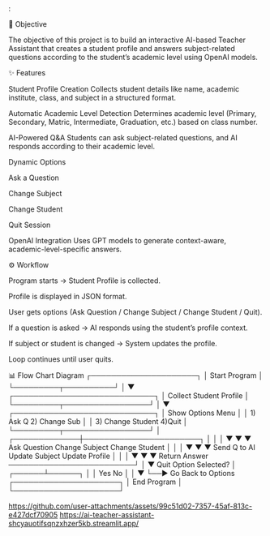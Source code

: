 :

🎯 Objective

The objective of this project is to build an interactive AI-based Teacher Assistant that creates a student profile and answers subject-related questions according to the student’s academic level using OpenAI models.

✨ Features

Student Profile Creation
Collects student details like name, academic institute, class, and subject in a structured format.

Automatic Academic Level Detection
Determines academic level (Primary, Secondary, Matric, Intermediate, Graduation, etc.) based on class number.

AI-Powered Q&A
Students can ask subject-related questions, and AI responds according to their academic level.

Dynamic Options

Ask a Question

Change Subject

Change Student

Quit Session

OpenAI Integration
Uses GPT models to generate context-aware, academic-level-specific answers.

⚙️ Workflow

Program starts → Student Profile is collected.

Profile is displayed in JSON format.

User gets options (Ask Question / Change Subject / Change Student / Quit).

If a question is asked → AI responds using the student’s profile context.

If subject or student is changed → System updates the profile.

Loop continues until user quits.

📊 Flow Chart Diagram
         ┌─────────────────────┐
         │   Start Program     │
         └─────────┬──────────┘
                   │
                   ▼
     ┌────────────────────────────┐
     │ Collect Student Profile    │
     └─────────┬─────────────────┘
               │
               ▼
     ┌────────────────────────────┐
     │  Show Options Menu         │
     │  1) Ask Q  2) Change Sub   │
     │  3) Change Student  4)Quit │
     └─────────┬─────────────────┘
               │
 ┌─────────────┼───────────────────────┐
 │             │                       │
 ▼             ▼                       ▼
Ask Question  Change Subject      Change Student
 │             │                       │
 ▼             ▼                       ▼
Send Q to AI  Update Subject      Update Profile
 │             │                       │
 ▼             ▼                       ▼
Return Answer ─────────────────────────┘
               │
               ▼
        Quit Option Selected?
               │
        ┌──────┴──────┐
        │             │
       Yes           No
        │             │
        ▼             └──► Go Back to Options
┌─────────────────────┐
│   End Program       │
└─────────────────────┘

https://github.com/user-attachments/assets/99c51d02-7357-45af-813c-e427dcf70905
https://ai-teacher-assistant-shcyauotifsqnzxhzer5kb.streamlit.app/



